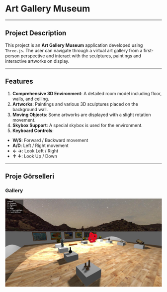 # **Art Gallery Museum**

---

## **Project Description**
This project is an **Art Gallery Museum** application developed using `Three.js`. The user can navigate through a virtual art gallery from a first-person perspective and interact with the sculptures, paintings and interactive artworks on display.

---

## **Features**
1. **Comprehensive 3D Environment**: A detailed room model including floor, walls, and ceiling.
2. **Artworks**: Paintings and various 3D sculptures placed on the background wall.
3. **Moving Objects**: Some artworks are displayed with a slight rotation movement.
4. **Skybox Support**: A special skybox is used for the environment.
5. **Keyboard Controls**:
- **W/S**: Forward / Backward movement
- **A/D**: Left / Right movement
- **← →**: Look Left / Right
- **↑ ↓**: Look Up / Down

---
## **Proje Görselleri**

### Gallery
![Gallery](./screenshots/gallery-home.png)

  

